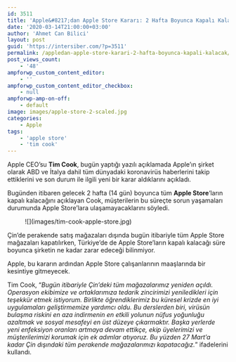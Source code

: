 ```yaml
---
id: 3511
title: 'Apple&#8217;dan Apple Store Kararı: 2 Hafta Boyunca Kapalı Kalacak'
date: '2020-03-14T21:00:00+03:00'
author: 'Ahmet Can Bilici'
layout: post
guid: 'https://intersiber.com/?p=3511'
permalink: /appledan-apple-store-karari-2-hafta-boyunca-kapali-kalacak/
post_views_count:
    - '48'
ampforwp_custom_content_editor:
    - ''
ampforwp_custom_content_editor_checkbox:
    - null
ampforwp-amp-on-off:
    - default
image: images/apple-store-2-scaled.jpg
categories:
    - Apple
tags:
    - 'apple store'
    - 'tim cook'
---
```


Apple CEO’su **Tim Cook**, bugün yaptığı yazılı açıklamada Apple’ın şirket olarak ABD ve İtalya dahil tüm dünyadaki koronavirüs haberlerini takip ettiklerini ve son durum ile ilgili yeni bir karar aldıklarını açıkladı.

Bugünden itibaren gelecek 2 hafta (14 gün) boyunca tüm **Apple Store**‘ların kapalı kalacağını açıklayan Cook, müşterilerin bu süreçte sorun yaşamaları durumunda Apple Store’lara ulaşamayacaklarını söyledi.

<figure class="wp-block-image size-large">![](images/tim-cook-apple-store.jpg)</figure>Çin’de perakende satış mağazaları dışında bugün itibariyle tüm Apple Store mağazaları kapatılırken, Türkiye’de de Apple Store’ların kapalı kalacağı süre boyunca şirketin ne kadar zarar edeceği bilinmiyor.

Apple, bu kararın ardından Apple Store çalışanlarının maaşlarında bir kesintiye gitmeyecek.

Tim Cook, “*Bugün itibariyle Çin’deki tüm mağazalarımız yeniden açıldı. Operasyon ekibimize ve ortaklarımıza tedarik zincirimizi yeniledikleri için teşekkür etmek istiyorum. Birlikte öğrendiklerimiz bu küresel krizde en iyi uygulamaları geliştirmemize yardımcı oldu. Bu derslerden biri, virüsün bulaşma riskini en aza indirmenin en etkili yolunun nüfus yoğunluğu azaltmak ve sosyal mesafeyi en üst düzeye çıkarmaktır. Başka yerlerde yeni enfeksiyon oranları artmaya devam ettikçe, ekip üyelerimizi ve müşterilerimizi korumak için ek adımlar atıyoruz. Bu yüzden 27 Mart’a kadar Çin dışındaki tüm perakende mağazalarımızı kapatacağız.*” ifadelerini kullandı.
